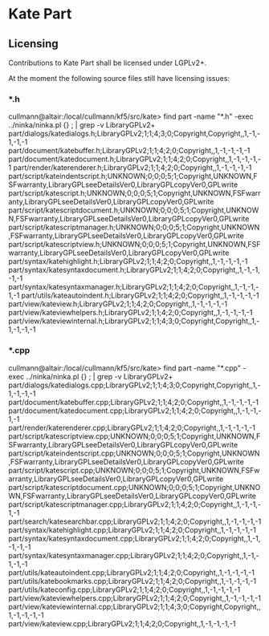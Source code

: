 # Kate Part

## Licensing

Contributions to Kate Part shall be licensed under LGPLv2+.

At the moment the following source files still have licensing issues:

### *.h

cullmann@altair:/local/cullmann/kf5/src/kate> find part -name "*.h" -exec ../ninka/ninka.pl {} \; | grep -v LibraryGPLv2\+
part/dialogs/katedialogs.h;LibraryGPLv2;1;1;4;3;0;Copyright,Copyright,,1,-1,-1,-1,-1
part/document/katebuffer.h;LibraryGPLv2;1;1;4;2;0;Copyright,,1,-1,-1,-1,-1
part/document/katedocument.h;LibraryGPLv2;1;1;4;2;0;Copyright,,1,-1,-1,-1,-1
part/render/katerenderer.h;LibraryGPLv2;1;1;4;2;0;Copyright,,1,-1,-1,-1,-1
part/script/kateindentscript.h;UNKNOWN;0;0;0;5;1;Copyright,UNKNOWN,FSFwarranty,LibraryGPLseeDetailsVer0,LibraryGPLcopyVer0,GPLwrite
part/script/katescript.h;UNKNOWN;0;0;0;5;1;Copyright,UNKNOWN,FSFwarranty,LibraryGPLseeDetailsVer0,LibraryGPLcopyVer0,GPLwrite
part/script/katescriptdocument.h;UNKNOWN;0;0;0;5;1;Copyright,UNKNOWN,FSFwarranty,LibraryGPLseeDetailsVer0,LibraryGPLcopyVer0,GPLwrite
part/script/katescriptmanager.h;UNKNOWN;0;0;0;5;1;Copyright,UNKNOWN,FSFwarranty,LibraryGPLseeDetailsVer0,LibraryGPLcopyVer0,GPLwrite
part/script/katescriptview.h;UNKNOWN;0;0;0;5;1;Copyright,UNKNOWN,FSFwarranty,LibraryGPLseeDetailsVer0,LibraryGPLcopyVer0,GPLwrite
part/syntax/katehighlight.h;LibraryGPLv2;1;1;4;2;0;Copyright,,1,-1,-1,-1,-1
part/syntax/katesyntaxdocument.h;LibraryGPLv2;1;1;4;2;0;Copyright,,1,-1,-1,-1,-1
part/syntax/katesyntaxmanager.h;LibraryGPLv2;1;1;4;2;0;Copyright,,1,-1,-1,-1,-1
part/utils/kateautoindent.h;LibraryGPLv2;1;1;4;2;0;Copyright,,1,-1,-1,-1,-1
part/view/kateview.h;LibraryGPLv2;1;1;4;2;0;Copyright,,1,-1,-1,-1,-1
part/view/kateviewhelpers.h;LibraryGPLv2;1;1;4;2;0;Copyright,,1,-1,-1,-1,-1
part/view/kateviewinternal.h;LibraryGPLv2;1;1;4;3;0;Copyright,Copyright,,1,-1,-1,-1,-1

### *.cpp

cullmann@altair:/local/cullmann/kf5/src/kate> find part -name "*.cpp" -exec ../ninka/ninka.pl {} \; | grep -v LibraryGPLv2\+
part/dialogs/katedialogs.cpp;LibraryGPLv2;1;1;4;3;0;Copyright,Copyright,,1,-1,-1,-1,-1
part/document/katebuffer.cpp;LibraryGPLv2;1;1;4;2;0;Copyright,,1,-1,-1,-1,-1
part/document/katedocument.cpp;LibraryGPLv2;1;1;4;2;0;Copyright,,1,-1,-1,-1,-1
part/render/katerenderer.cpp;LibraryGPLv2;1;1;4;2;0;Copyright,,1,-1,-1,-1,-1
part/script/katescriptview.cpp;UNKNOWN;0;0;0;5;1;Copyright,UNKNOWN,FSFwarranty,LibraryGPLseeDetailsVer0,LibraryGPLcopyVer0,GPLwrite
part/script/kateindentscript.cpp;UNKNOWN;0;0;0;5;1;Copyright,UNKNOWN,FSFwarranty,LibraryGPLseeDetailsVer0,LibraryGPLcopyVer0,GPLwrite
part/script/katescript.cpp;UNKNOWN;0;0;0;5;1;Copyright,UNKNOWN,FSFwarranty,LibraryGPLseeDetailsVer0,LibraryGPLcopyVer0,GPLwrite
part/script/katescriptdocument.cpp;UNKNOWN;0;0;0;5;1;Copyright,UNKNOWN,FSFwarranty,LibraryGPLseeDetailsVer0,LibraryGPLcopyVer0,GPLwrite
part/script/katescriptmanager.cpp;LibraryGPLv2;1;1;4;2;0;Copyright,,1,-1,-1,-1,-1
part/search/katesearchbar.cpp;LibraryGPLv2;1;1;4;2;0;Copyright,,1,-1,-1,-1,-1
part/syntax/katehighlight.cpp;LibraryGPLv2;1;1;4;2;0;Copyright,,1,-1,-1,-1,-1
part/syntax/katesyntaxdocument.cpp;LibraryGPLv2;1;1;4;2;0;Copyright,,1,-1,-1,-1,-1
part/syntax/katesyntaxmanager.cpp;LibraryGPLv2;1;1;4;2;0;Copyright,,1,-1,-1,-1,-1
part/utils/kateautoindent.cpp;LibraryGPLv2;1;1;4;2;0;Copyright,,1,-1,-1,-1,-1
part/utils/katebookmarks.cpp;LibraryGPLv2;1;1;4;2;0;Copyright,,1,-1,-1,-1,-1
part/utils/kateconfig.cpp;LibraryGPLv2;1;1;4;2;0;Copyright,,1,-1,-1,-1,-1
part/view/kateviewhelpers.cpp;LibraryGPLv2;1;1;4;2;0;Copyright,,1,-1,-1,-1,-1
part/view/kateviewinternal.cpp;LibraryGPLv2;1;1;4;3;0;Copyright,Copyright,,1,-1,-1,-1,-1
part/view/kateview.cpp;LibraryGPLv2;1;1;4;2;0;Copyright,,1,-1,-1,-1,-1
